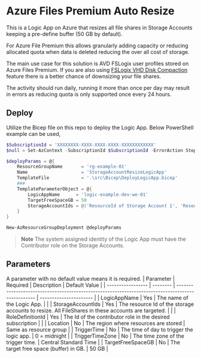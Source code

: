 # Azure Files Premium Auto Resize
This is a Logic App on Azure that resizes all file shares in Storage Accounts keeping a pre-define buffer (50 GB by default).

For Azure File Premium this allows granularly adding capacity or reducing allocated quota when data is deleted reducing the over all cost of storage.

The main use case for this solution is AVD FSLogix user profiles stored on Azure Files Premium. If you are also using [FSLogix VHD Disk Compaction](https://learn.microsoft.com/en-us/fslogix/concepts-vhd-disk-compaction) feature there is a better chance of downsizing your file shares.

The activity should run daily, running it more than once per day may result in errors as reducing quota is only supported once every 24 hours.

## Deploy
Utilize the Bicep file on this repo to deploy the Logic App. Below PowerShell example can be used,
```PowerShell
$SubscriptionId = 'XXXXXXXX-XXXX-XXXX-XXXX-XXXXXXXXXXXX'
$null = Set-AzContext -SubscriptionId $SubscriptionId -ErrorAction Stop

$deployParams = @{
    ResourceGroupName       = 'rg-example-01'
    Name                    = 'StorageAccountResizeLogicApp'
    TemplateFile            = '.\src\Bicep\DeployLogicApp.bicep'
    ###
    TemplateParameterObject = @{
        LogicAppName      = 'logic-example-dev-we-01'
        TargetFreeSpaceGB = 50
        StorageAccountIds = @('ResourceId of Storage Account 1', 'ResourceId of Storage Account 2') # The system assigned identity of the Logic App must have the Contributor role on the Storage Accounts.
    }
}

New-AzResourceGroupDeployment @deployParams
```

> **Note** The system assigned identity of the Logic App must have the Contributor role on the Storage Accounts.

## Parameters
A parameter with no default value means it is required.
| Parameter         | Required | Description                                                                                       | Default Value          |
| ----------------- | -------- | ------------------------------------------------------------------------------------------------- | ---------------------- |
| LogicAppName      | Yes      | The name of the Logic App.                                                                        |                        |
| StorageAccountIds | Yes      | The resource Id of the storage accounts to resize. All FileShares in these accounts are targeted. |                        |
| RoleDefinitionId  | Yes      | The Id of the contributor role in the desired subscription                                        |                        |
| Location          | No       | The region where resources are stored                                                             | Same as resource group |
| TriggerTime       | No       | The time of day to trigger the logic app.                                                         | 0 = midnight           |
| TriggerTimeZone   | No       | The time zone of the trigger time.                                                                | Central Standard Time  |
| TargetFreeSpaceGB | No       | The target free space (buffer) in GB.                                                             | 50 GB                  |


